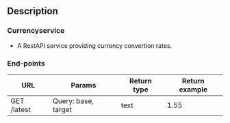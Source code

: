 ## Description

### Currencyservice 
- A RestAPI service providing currency convertion rates.

### End-points

| URL  | Params | Return type | Return example | 
|-----| ------| ------- | ------- |
|GET /latest  |  Query: base, target | text | 1.55 | 
 

  
